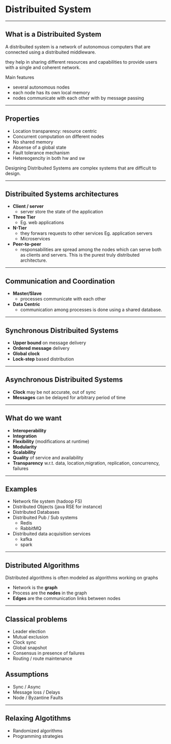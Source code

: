 # Distribuited System

---

## What is a Distribuited System

A distribuited system is a network of autonomous computers that are connected using a distribuited middleware.

they help in sharing different resources and capabilities to provide users with a single and coherent network.

Main features

- several autonomous nodes
- each node has its own local memory
- nodes communicate with each other with by message passing

---

## Properties

- Location transparency: resource centric
- Concurrent computation on different nodes
- No shared memory
- Absense of a global state
- Fault tolerance mechanism
- Hetereogencity in both hw and sw

Designing Distribuited Systems are complex systems that are difficult to design.

---

## Distribuited Systems architectures

- **Client / server** 
  - server store the state of the application
- **Three Tier**
  - Eg. web applications
- **N-Tier**
  - they forwars requests to other services Eg. application servers 
  - Microservices
- **Peer-to-peer**
  - responsabilities are spread among the nodes which can serve both as clients and servers. This is the purest truly distributed architecture.

---

## Communication and Coordination

- **Master/Slave**
  - processes communicate with each other
- **Data Centric**
  - communication among processes is done using a shared database.

---

## Synchronous Distribuited Systems

- **Upper bound** on message delivery
- **Ordered message** delivery
- **Global clock**
- **Lock-step** based distribution

---

## Asynchronous Distribuited Systems

- **Clock** may be not accurate, out of sync
- **Messages** can be delayed for arbitrary period of time

---

## What do we want

- **Interoperability**
- **Integration**
- **Flexibility** (modifications at runtime)
- **Modularity**
- **Scalability**
- **Quality** of service and availability
- **Transparency** w.r.t. data, location,migration, replication, concurrency, failures

---

## Examples

- Network file system (hadoop FS)
- Distributed Objects (java RSE for instance)
- Distributed Databases
- Distribuited Pub / Sub systems
  - Redis
  - RabbitMQ
- Distribuited data acquisition services
  - kafka
  - spark

---

## Distributed Algorithms

Distributed algorithms is often modeled as algorithms working on graphs

- Network is the **graph**
- Process are the **nodes** in the graph
- **Edges** are the communication links between nodes

---

## Classical problems

- Leader election
- Mutual exclusion
- Clock sync
- Global snapshot
- Consensus in presence of failures
- Routing / route maintenance

## Assumptions

- Sync / Async
- Message loss / Delays
- Node / Byzantine Faults

---

## Relaxing Algotithms

- Randomized algorithms
- Programming strategies
  
